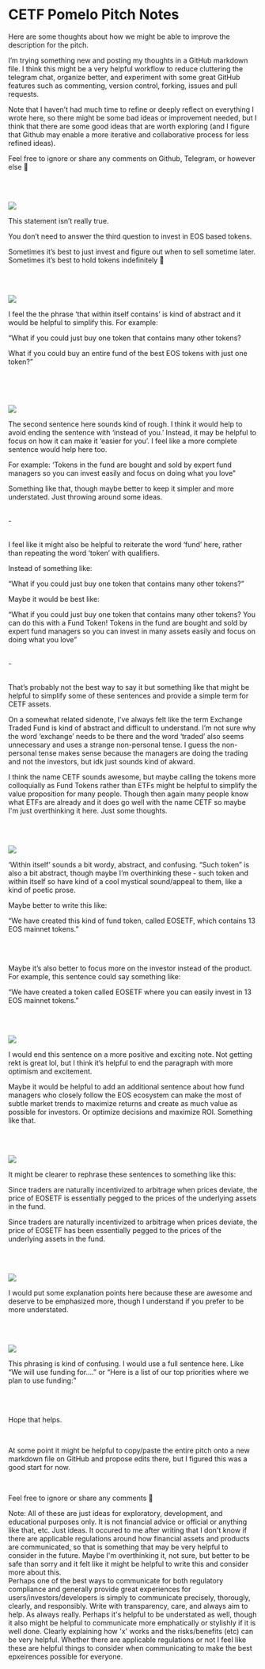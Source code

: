 # CETF Pomelo Pitch Notes





Here are some thoughts about how we might be able to improve the description for the pitch. 

I’m trying something new and posting my thoughts in a GitHub markdown file. I think this might be a very helpful workflow to reduce cluttering the telegram chat, organize better, and experiment with some great GitHub features such as commenting, version control, forking, issues and pull requests. 

Note that I haven’t had much time to refine or deeply reflect on everything I wrote here, so there might be some bad ideas or improvement needed, but I think that there are some good ideas that are worth exploring (and I figure that Github may enable a more iterative and collaborative process for less refined ideas).

Feel free to ignore or share any comments on Github, Telegram, or however else 🙂



<br/>
<br/>



![](CETF%20Pomelo%20Pitch%20Notes/79AE0601-6244-4763-9CF0-3BB52CE6F5FB.png)


This statement isn’t really true.

You don’t need to answer the third question to invest in EOS based tokens. 

Sometimes it’s best to just invest and figure out when to sell sometime later. Sometimes it’s best to hold tokens indefinitely 🙂



<br/>
<br/>



![](CETF%20Pomelo%20Pitch%20Notes/8505906D-A2C3-4EEB-8ECC-479079658F72.png)

I feel the the phrase ‘that within itself contains’ is kind of abstract and it would be helpful to simplify this. For example:

“What if you could just buy one token that contains many other tokens? 

What if you could buy an entire fund of the best EOS tokens with just one token?”

 

<br/>
<br/>
<br/>


![](CETF%20Pomelo%20Pitch%20Notes/01BBB0B3-8D37-4D50-A35D-7E1ACB9BFFFF.png)

The second sentence here sounds kind of rough. I think it would help to avoid ending the sentence with ‘instead of you.’ Instead, it may be helpful to focus on how it can make it ‘easier for you’.  I feel like a more complete sentence would help here too.

For example: ‘Tokens in the fund are bought and sold by expert fund managers so you can invest easily and focus on doing what you love"

Something like that, though maybe better to keep it simpler and more understated. Just throwing around some ideas.


<br/>
-
<br/>
<br/>

I feel like it might also be helpful to reiterate the word ‘fund’ here, rather than repeating the word ‘token’ with qualifiers.

Instead of something like:

“What if you could just buy one token that contains many other tokens?”

Maybe it would be best like:

“What if you could just buy one token that contains many other tokens? You can do this with a Fund Token! Tokens in the fund are bought and sold by expert fund managers so you can invest in many assets easily and focus on doing what you love”


<br/>
-
<br/>
<br/>

That’s probably not the best way to say it but something like that might be helpful to simplify some of these sentences and provide a simple term for CETF assets.

On a somewhat related sidenote, I’ve always felt like the term Exchange Traded Fund is kind of abstract and difficult to understand. I’m not sure why the word ‘exchange’ needs to be there and the word ‘traded’ also seems unnecessary and uses a strange non-personal tense. I guess the non-personal tense makes sense because the managers are doing the trading and not the investors, but idk just sounds kind of akward.

I think the name CETF sounds awesome, but maybe calling the tokens more colloquially as Fund Tokens rather than ETFs might be helpful to simplify the value proposition for many people. Though then again many people know what ETFs are already and it does go well with the name CETF so maybe I'm just overthinking it here. Just some thoughts.

<br/>
<br/>

![](CETF%20Pomelo%20Pitch%20Notes/20D4E6E7-A65B-49C3-BC00-84B2BF49895F.png)

‘Within itself’ sounds a bit wordy, abstract, and confusing. “Such token” is also a bit abstract, though maybe I’m overthinking these - such token and within itself so have kind of a cool mystical sound/appeal to them, like a kind of poetic prose. 

Maybe better to write this like: 

“We have created this kind of fund token, called EOSETF, which contains 13 EOS mainnet tokens.”


<br/>
<br/>


Maybe it’s also better to focus more on the investor instead of the product. For example, this sentence could say something like:

 “We have created a token called EOSETF where you can easily invest in 13 EOS mainnet tokens.”



<br/>
<br/>



![](CETF%20Pomelo%20Pitch%20Notes/41600925-A6E9-481D-ADEE-412AF281B1DD.png)

I would end this sentence on a more positive and exciting note. Not getting rekt is great lol, but I think it’s helpful to end the paragraph with more optimism and excitement.

Maybe it would be helpful to add an additional sentence about how fund managers who closely follow the EOS ecosystem can make the most of subtle market trends to maximize returns and create as much value as possible for investors. Or optimize decisions and maximize ROI. Something like that.



<br/>
<br/>



![](CETF%20Pomelo%20Pitch%20Notes/B4515F97-1009-4E35-B004-5F0B4E012510.png)

It might be clearer to rephrase these sentences to something like this: 

Since traders are naturally incentivized to arbitrage when prices deviate, the price of EOSETF is essentially pegged to the prices of the underlying assets in the fund.

Since traders are naturally incentivized to arbitrage when prices deviate, the price of EOSETF has been essentially pegged to the prices of the underlying assets in the fund.



<br/>
<br/>



![](CETF%20Pomelo%20Pitch%20Notes/49659020-4C23-45A3-9975-EB5065ABC125.png)

I would put some explanation points here because these are awesome and deserve to be emphasized more, though I understand if you prefer to be more understated.



<br/>
<br/>



![](CETF%20Pomelo%20Pitch%20Notes/6B2C9F1B-3B5A-4391-AAC4-A19B836BE2E6.png)

This phrasing is kind of confusing. I would use a full sentence here. Like “We will use funding for….” or “Here is a list of our top priorities where we plan to use funding:”


<br/>
<br/>




Hope that helps. 

<br/>

At some point it might be helpful to copy/paste the entire pitch onto a new markdown file on GitHub and propose edits there, but I figured this was a good start for now. 

<br/>

Feel free to ignore or share any comments 🙂




Note: All of these are just ideas for exploratory, development, and educational purposes only. It is not financial advice or official or anything like that, etc. Just ideas. It occured to me after writing that I don't know if there are applicable regulations around how financial assets and products are communicated, so that is something that may be very helpful to consider in the future. Maybe I'm overthinking it, not sure, but better to be safe than sorry and it felt like it might be helpful to write this and consider more about this. 
<br/>
Perhaps one of the best ways to communicate for both regulatory compliance and generally provide great experiences for users/investors/developers is simply to communicate precisely, thorougly, clearly, and responsibly. Write with transparency, care, and always aim to help. As always really. Perhaps it's helpful to be understated as well, though it also might be helpful to communicate more emphatically or stylishly if it is well done. Clearly explaining how 'x' works and the risks/benefits (etc) can be very helpful. Whether there are applicable regulations or not I feel like these are helpful things to consider when communicating to make the best epxeirences possible for everyone.

